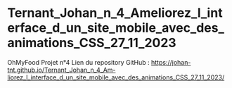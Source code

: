 # Ternant_Johan_n_4_Ameliorez_l_interface_d_un_site_mobile_avec_des_animations_CSS_27_11_2023

OhMyFood Projet n°4
Lien du repository GitHub :
https://johan-tnt.github.io/Ternant_Johan_n_4_Am-liorez_l_interface_d_un_site_mobile_avec_des_animations_CSS_27_11_2023/

